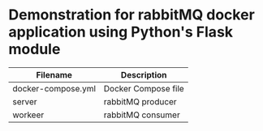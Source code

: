 # Demonstration for rabbitMQ docker application using Python's Flask module 

Filename      | Description
------------- | -------------
docker-compose.yml | Docker Compose file
server | rabbitMQ producer
workeer | rabbitMQ consumer


